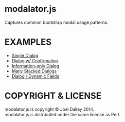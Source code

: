 modalator.js
============

Captures common bootstrap modal usage patterns.

EXAMPLES
========

* [Single Dialog](https://joeldalley.github.io/modalator.js/test/dialog.html)<br/>
* [Dialog w/ Confirmation](https://joeldalley.github.io/modalator.js/test/dialog-with-confirm.html)<br/>
* [Information-only Dialog](https://joeldalley.github.io/modalator.js/test/minimal.html)<br/>
* [Many Stacked Dialogs](https://joeldalley.github.io/modalator.js/test/many-stacked-dialogs.html)<br/>
* [Dialog / Dynamic Fields](https://joeldalley.github.io/modalator.js/test/dynamic-fields.html)

COPYRIGHT & LICENSE
===================

modalator.js is copyright &copy; Joel Dalley 2014.<br/>
modalator.js is distributed under the same license as Perl.
